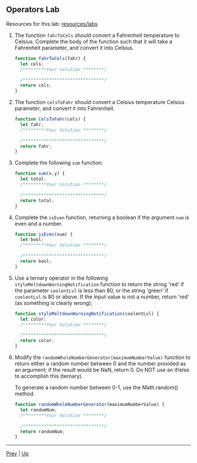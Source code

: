 ## Operators Lab

Resources for this lab: [resources/labs](resources/labs)

1. The function `fahrToCels` should convert a Fahrenheit temperature to Celsius. Complete the body of the function such that it will take a Fahrenheit parameter, and convert it into Celsius.  

    ```js
    function fahrToCels(fahr) {
      let cels;
      /*********Your Solution ********/

      /*******************************/
      return cels;
    }
    ```

1. The function `celsToFahr` should convert a Celsius temperature Celsius parameter, and convert it into Fahrenheit.  

    ```js
    function CelsToFahr(cels) {
      let fahr;
      /*********Your Solution ********/

      /*******************************/
      return fahr;
    }
    ```

1. Complete the following `sum` function:  

    ```js
    function sum(x,y) {
      let total;
      /*********Your Solution ********/

      /*******************************/
      return total;
    }
    ```

1. Complete the `isEven` function, returning a boolean if the argument `num` is even and a number.  

    ```js
    function isEven(num) {
      let bool;
      /*********Your Solution ********/

      /*******************************/
      return bool;
    }
    ```

1. Use a ternary operator in the following `styleMeltdownWarningNotification` function to return the string 'red' if the parameter `coolentLvl` is less than 80, or the string 'green' if `coolentLvl` is 80 or above. If the input value is not a number, return 'red' (as something is clearly wrong);  

    ```js
    function styleMeltdownWarningNotification(coolentLvl) {
      let color;
      /*********Your Solution ********/  

      /*******************************/
      return color;
    }
    ```

1. Modify the `randomWholeNumberGenerator(maximumNumberValue)` function to return either a random number between 0 and the number provided as an argument; if the result would be NaN, return 0. Do NOT use an if/else to accomplish this (ternary).

   To generate a random number between 0-1, use the Math.random() method.  

    ```js
    function randomWholeNumberGenerator(maximumNumberValue) {
      let randomNum;
      /*********Your Solution ********/  

      /*******************************/
      return randomNum;
    }
    ```

<hr>

[Prev](operatorReferenceTable.md) | [Up](README.md)

